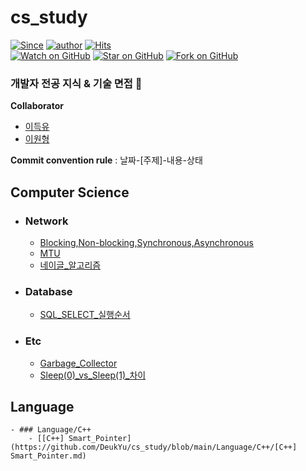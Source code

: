 # cs_study
[![Since](https://img.shields.io/badge/since-2025.01.12-333333.svg?style=flat-square)](https://gyoogle.github.io)
[![author](https://img.shields.io/badge/author-DeukYu-0066FF.svg?style=flat-square)](https://gyoogle.github.io)
[![Hits](https://hits.seeyoufarm.com/api/count/incr/badge.svg?url=https%3A%2F%2Fgithub.com%2FDeukYu%2Fcs_study&count_bg=%2379C83D&title_bg=%23555555&icon=&icon_color=%23E7E7E7&title=hits&edge_flat=false)](https://hits.seeyoufarm.com)   
[![Watch on GitHub](https://img.shields.io/github/watchers/DeukYu/cs_study.svg?style=social)](https://github.com/gyoogle/tech-interview-for-developer/watchers)
[![Star on GitHub](https://img.shields.io/github/stars/DeukYu/cs_study.svg?style=social)](https://github.com/gyoogle/tech-interview-for-developer/stargazers)
[![Fork on GitHub](https://img.shields.io/github/forks/DeukYu/cs_study.svg?style=social)](https://github.com/gyoogle/tech-interview-for-developer/network/members)   

### 개발자 전공 지식 &amp; 기술 면접 📖

**Collaborator**
- [이득유](https://github.com/DeukYu)
- [이원형](https://github.com/Upian)

**Commit convention rule** : 날짜-[주제]-내용-상태

## Computer Science

- ### Network
    - [Blocking,Non-blocking,Synchronous,Asynchronous](https://github.com/DeukYu/cs_study/blob/main/Network/Blocking,Non-blocking,Synchronous,Asynchronous.md)
    - [MTU](https://github.com/DeukYu/cs_study/blob/main/Network/MTU.md)
    - [네이글_알고리즘](https://github.com/DeukYu/cs_study/blob/main/Network/네이글_알고리즘.md)

- ### Database
    - [SQL_SELECT_실행순서](https://github.com/DeukYu/cs_study/blob/main/Database/SQL_SELECT_실행순서.md)

- ### Etc
    - [Garbage_Collector](https://github.com/DeukYu/cs_study/blob/main/Etc/Garbage_Collector.md)
    - [Sleep(0)_vs_Sleep(1)_차이](https://github.com/DeukYu/cs_study/blob/main/Etc/Sleep(0)_vs_Sleep(1)_차이.md)

## Language

    - ### Language/C++
        - [[C++] Smart_Pointer](https://github.com/DeukYu/cs_study/blob/main/Language/C++/[C++] Smart_Pointer.md)